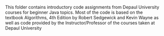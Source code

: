 This folder contains introductory code assignments from Depaul University courses for beginner Java topics.
Most of the code is based on the textbook Algorithms, 4th Edition by Robert Sedgewick and Kevin Wayne as well as code provided by the 
Instructor/Professor of the courses taken at Depaul University
